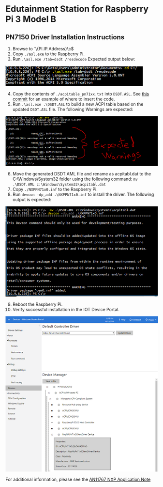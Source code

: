 # Edutainment Station for Raspberry Pi 3 Model B

## PN7150 Driver Installation Instructions

1. Browse to `\\{PI.IP.Address}\c$
2. Copy `./asl.exe` to the Raspberry Pi.
3. Run `.\asl.exe /tab=dsdt /resdecode`  Expected output below:

![DSDT.ASL Expected Output](../.imgs/export-dsdt-asl.PNG)

4. Copy the contents of `./acpitable_pn71xx.txt` into `DSDT.ASL`.  See [this commit](https://github.com/estenrye/edutainment-station/commit/ecb31bacdef8345a7e23de7c088593d786a32a29) for an example of where to insert the code.
5. Run `.\asl.exe .\DSDT.ASL` to build a new ACPI table based on the updated `DSDT.ASL` file. The following Warnings are expected:

![DSDT.ASL Expected Warnings](../.imgs/expected-warnings.PNG)

6. Move the generated DSDT.AML file and rename as acpitabl.dat to the C:\Windows\System32 folder using the following command: `mv .\DSDT.AML c:\Windows\System32\acpitabl.dat`
7. Copy `./NXPPN71x0.inf` to the Raspberry Pi.
8. Run `devcon -dp_add .\NXPPN71x0.inf` to install the driver.  The following output is expected:

![devcon expected output](../.imgs/devcon-output.PNG)

9. Reboot the Raspberry Pi.
10. Verify successful installation in the IOT Device Portal.

![Successful Driver Installation in Portal](../.imgs/Successful-Driver-Installation.PNG)


For additional information, please see the [AN11767 NXP Application Note](https://www.nxp.com/docs/en/application-note/AN11767.pdf)